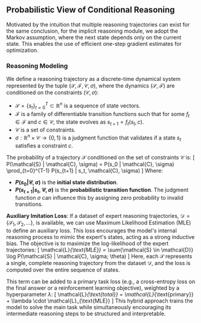

## Probabilistic View of Conditional Reasoning

Motivated by the intuition that multiple reasoning trajectories can exist for the same conclusion, for the implicit reasoning module, we adopt the Markov assumption, where the next state depends only on the current state. This enables the use of efficient one-step gradient estimates for optimization.

### Reasoning Modeling
We define a reasoning trajectory as a discrete-time dynamical system represented by the tuple $(\mathcal{S}, \mathcal{F} , \mathcal{C}, \sigma)$, where the dynamics $(\mathcal{S}, \mathcal{F})$ are conditioned on the constraints $(\mathcal{C}, \sigma)$:
- $\mathcal{S} = \{s_t\}_{t=0}^T \subset \mathbb{R}^n$ is a sequence of state vectors.
- $\mathcal{F}$ is a family of differentiable transition functions such that for some $f_t \in \mathcal{F}$ and $c \in \mathcal{C}$, the state evolves as $s_{t+1} = f_t(s_t, c)$.
- $\mathcal{C}$ is a set of constraints.
- $\sigma: \mathbb{R}^n \times \mathcal{C} \to \{0, 1\}$ is a judgment function that validates if a state $s_t$ satisfies a constraint $c$.

The probability of a trajectory $\mathcal{S}$ conditioned on the set of constraints $\mathcal{C}$ is:
\[
P(\mathcal{S} | \mathcal{C}, \sigma) = P(s_0 | \mathcal{C}, \sigma) \prod_{t=0}^{T-1} P(s_{t+1} | s_t, \mathcal{C}, \sigma)
\]
Where:
- **$P(s_0 | \mathcal{C}, \sigma)$** is the **initial state distribution**.
- **$P(s_{t+1} | s_t, \mathcal{C}, \sigma)$** is the **probabilistic transition function**. The judgment function $\sigma$ can influence this by assigning zero probability to invalid transitions.

**Auxiliary Imitation Loss**:
If a dataset of expert reasoning trajectories, $\mathcal{D} = \{\mathcal{S}_1, \mathcal{S}_2, \dots\}$, is available, we can use Maximum Likelihood Estimation (MLE) to define an auxiliary loss. This loss encourages the model's internal reasoning process to mimic the expert's states, acting as a strong inductive bias. The objective is to maximize the log-likelihood of the expert trajectories:
\[
\mathcal{L}_{\text{MLE}} = \sum_{\mathcal{S} \in \mathcal{D}} \log P(\mathcal{S} | \mathcal{C}, \sigma; \theta)
\]
Here, each $\mathcal{S}$ represents a single, complete reasoning trajectory from the dataset $\mathcal{D}$, and the loss is computed over the entire sequence of states.

This term can be added to a primary task loss (e.g., a cross-entropy loss on the final answer or a reinforcement learning objective), weighted by a hyperparameter $\lambda$:
\[
\mathcal{L}_{\text{total}} = \mathcal{L}_{\text{primary}} + \lambda \cdot \mathcal{L}_{\text{MLE}}
\]
This hybrid approach trains the model to solve the main task while simultaneously encouraging its intermediate reasoning steps to be structured and interpretable.